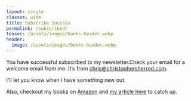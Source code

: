 ```yaml
---
layout: single
classes: wide
title: Subscribe Success
permalink: /subscribed/
teaser: /assets/images/books-header.webp
header:
  image: /assets/images/books-header.webp
---
```

You have successful subscribed to my newsletter.Check your email for a welcome email from me. It’s from chris@christophersherrod.com.

I'll let you know when I have something new out.

Also, checkout my books on [Amazon](https://www.amazon.com/Christopher-Sherrod/e/B008NW0ADO?ref=sr_ntt_srch_lnk_3&qid=1650396627&sr=8-3) and [my article here](https://christophersherrod.com/blog/) to catch up.